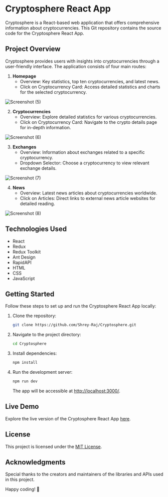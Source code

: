 # Cryptosphere React App

Cryptosphere is a React-based web application that offers comprehensive information about cryptocurrencies. This Git repository contains the source code for the Cryptosphere React App.

## Project Overview

Cryptosphere provides users with insights into cryptocurrencies through a user-friendly interface. The application consists of four main routes:

1. **Homepage**
   - Overview: Key statistics, top ten cryptocurrencies, and latest news.
   - Click on Cryptocurrency Card: Access detailed statistics and charts for the selected cryptocurrency.

![Screenshot (5)](https://github.com/Shrey-Raj/Cryptosphere/assets/119098647/3eedcdf0-d8ce-4da0-975a-25995c3500dc)

2. **Cryptocurrencies**
   - Overview: Explore detailed statistics for various cryptocurrencies.
   - Click on Cryptocurrency Card: Navigate to the crypto details page for in-depth information.

![Screenshot (6)](https://github.com/Shrey-Raj/Cryptosphere/assets/119098647/0e2be3f3-ee6c-41d2-8e41-4914e461bc19)

3. **Exchanges**
   - Overview: Information about exchanges related to a specific cryptocurrency.
   - Dropdown Selector: Choose a cryptocurrency to view relevant exchange details.

![Screenshot (7)](https://github.com/Shrey-Raj/Cryptosphere/assets/119098647/4196c1dd-91c7-4fe6-beb7-954a88e8dad4)

4. **News**
   - Overview: Latest news articles about cryptocurrencies worldwide.
   - Click on Articles: Direct links to external news article websites for detailed reading.

![Screenshot (8)](https://github.com/Shrey-Raj/Cryptosphere/assets/119098647/7d541ec0-72d6-4c80-9bed-069b82841cd0)

## Technologies Used

- React
- Redux
- Redux Toolkit
- Ant Design
- RapidAPI
- HTML
- CSS
- JavaScript


## Getting Started

Follow these steps to set up and run the Cryptosphere React App locally:

1. Clone the repository:

   ```bash
   git clone https://github.com/Shrey-Raj/Cryptosphere.git
   ```

2. Navigate to the project directory:

   ```bash
   cd Cryptosphere
   ```

3. Install dependencies:

   ```bash
   npm install
   ```

4. Run the development server:

   ```bash
   npm run dev
   ```

   The app will be accessible at [http://localhost:3000/](http://localhost:5173/).

## Live Demo

Explore the live version of the Cryptosphere React App  [here](https://cryptosphere-reactapp.netlify.app/).


## License

This project is licensed under the [MIT License](LICENSE).

## Acknowledgments

Special thanks to the creators and maintainers of the libraries and APIs used in this project.

Happy coding! 🚀
